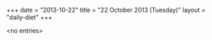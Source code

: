 +++
date = "2013-10-22"
title = "22 October 2013 (Tuesday)"
layout = "daily-diet"
+++


\<no entries\>

